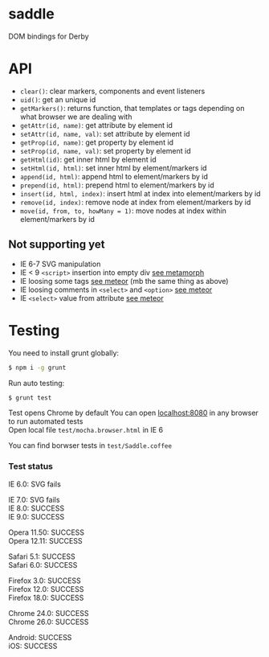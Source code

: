 saddle
======

DOM bindings for Derby

# API

* `clear()`: clear markers, components and event listeners
* `uid()`: get an unique id
* `getMarkers()`: returns function, that templates <!--comment--> or <comment></comment> tags depending on what browser we are dealing with
* `getAttr(id, name)`: get attribute by element id
* `setAttr(id, name, val)`: set attribute by element id
* `getProp(id, name)`: get property by element id
* `setProp(id, name, val)`: set property by element id
* `getHtml(id)`: get inner html by element id
* `setHtml(id, html)`: set inner html by element/markers id
* `append(id, html)`: append html to element/markers by id
* `prepend(id, html)`: prepend html to element/markers by id
* `insert(id, html, index)`: insert html at index into element/markers by id
* `remove(id, index)`: remove node at index from element/markers by id
* `move(id, from, to, howMany = 1)`: move nodes at index within element/markers by id

## Not supporting yet
* IE 6-7 SVG manipulation
* IE < 9 `<script>` insertion into empty div [see metamorph](https://github.com/tomhuda/metamorph.js/blob/8a6745c6d6f19fcf2279b9ab4bdcc9300fbd37a5/lib/metamorph.js#L18)
* IE loosing some tags [see meteor](https://github.com/meteor/meteor/blob/4d98d8cb4e5a95e9e98953f44c872c9332a042a3/packages/domutils/domutils.js#L61) (mb the same thing as above)
* IE loosing comments in `<select>` and `<option>` [see meteor](https://github.com/meteor/meteor/blob/4d98d8cb4e5a95e9e98953f44c872c9332a042a3/packages/domutils/domutils.js#L64)
* IE `<select>` value from attribute [see meteor](https://github.com/meteor/meteor/blob/4d98d8cb4e5a95e9e98953f44c872c9332a042a3/packages/domutils/domutils.js#L66)

# Testing

You need to install grunt globally:
```sh
$ npm i -g grunt
```

Run auto testing:
```sh
$ grunt test
```
Test opens Chrome by default
You can open [localhost:8080](http://localhost:8080/) in any browser to run automated tests  
Open local file `test/mocha.browser.html` in IE 6

You can find borwser tests in `test/Saddle.coffee`


### Test status
IE 6.0: SVG fails

IE 7.0: SVG fails  
IE 8.0: SUCCESS  
IE 9.0: SUCCESS  

Opera 11.50: SUCCESS  
Opera 12.11: SUCCESS  

Safari 5.1: SUCCESS  
Safari 6.0: SUCCESS  

Firefox 3.0: SUCCESS  
Firefox 12.0: SUCCESS  
Firefox 18.0: SUCCESS  

Chrome 24.0: SUCCESS  
Chrome 26.0: SUCCESS  

Android: SUCCESS  
iOS: SUCCESS  
